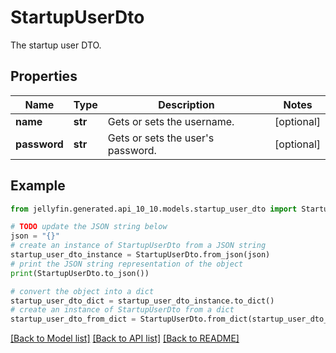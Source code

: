 # StartupUserDto

The startup user DTO.

## Properties

Name | Type | Description | Notes
------------ | ------------- | ------------- | -------------
**name** | **str** | Gets or sets the username. | [optional] 
**password** | **str** | Gets or sets the user&#39;s password. | [optional] 

## Example

```python
from jellyfin.generated.api_10_10.models.startup_user_dto import StartupUserDto

# TODO update the JSON string below
json = "{}"
# create an instance of StartupUserDto from a JSON string
startup_user_dto_instance = StartupUserDto.from_json(json)
# print the JSON string representation of the object
print(StartupUserDto.to_json())

# convert the object into a dict
startup_user_dto_dict = startup_user_dto_instance.to_dict()
# create an instance of StartupUserDto from a dict
startup_user_dto_from_dict = StartupUserDto.from_dict(startup_user_dto_dict)
```
[[Back to Model list]](../README.md#documentation-for-models) [[Back to API list]](../README.md#documentation-for-api-endpoints) [[Back to README]](../README.md)


